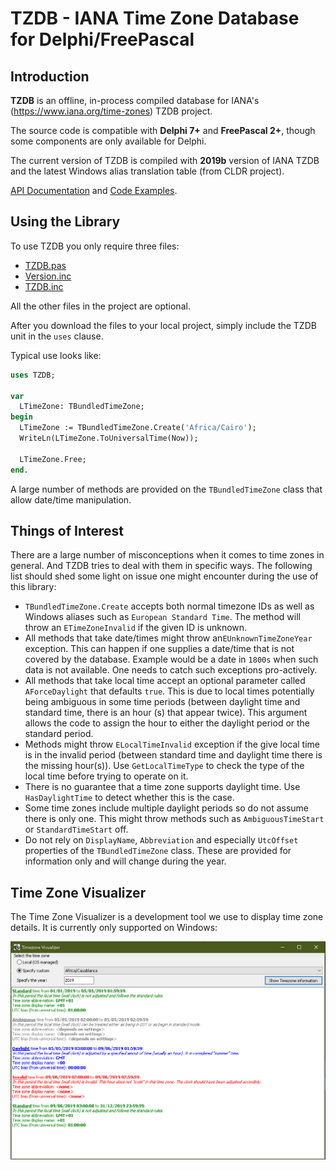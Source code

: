 TZDB - IANA Time Zone Database for Delphi/FreePascal
===========

## Introduction

**TZDB** is an offline, in-process compiled database for  IANA's (https://www.iana.org/time-zones) TZDB project.

The source code is compatible with **Delphi 7+** and **FreePascal 2+**, though some components are only available for Delphi.

The current version of TZDB is compiled with **2019b** version of IANA TZDB and the latest Windows alias translation table (from CLDR project).

[API Documentation](https://github.com/pavkam/tzdb/wiki/API-Documentation) and [Code Examples](https://github.com/pavkam/tzdb/wiki/Code-Examples). 

## Using the Library

To use TZDB you only require three files: 

* [TZDB.pas](https://raw.githubusercontent.com/pavkam/tzdb/master/src/TZDBPK/TZDB.pas)
* [Version.inc](https://raw.githubusercontent.com/pavkam/tzdb/master/src/TZDBPK/Version.inc)
* [TZDB.inc](https://raw.githubusercontent.com/pavkam/tzdb/master/src/TZDBPK/TZDB.inc)

All the other files in the project are optional.

After you download the files to your local project, simply include the TZDB unit in the `uses` clause.

Typical use looks like:

```pascal
uses TZDB;

var
  LTimeZone: TBundledTimeZone;
begin
  LTimeZone := TBundledTimeZone.Create('Africa/Cairo');
  WriteLn(LTimeZone.ToUniversalTime(Now));
  
  LTimeZone.Free;
end.
```

A large number of methods are provided on the `TBundledTimeZone` class that allow date/time manipulation.

## Things of Interest

There are a large number of misconceptions when it comes to time zones in general. And TZDB tries to deal with them in specific ways. The following list should shed some light on issue one might encounter during the use of this library:

* `TBundledTimeZone.Create` accepts both normal timezone IDs as well as Windows aliases such as `European Standard Time`. The method will throw an `ETimeZoneInvalid` if the given ID is unknown.
* All methods that take date/times might throw an`EUnknownTimeZoneYear` exception. This can happen if one supplies a date/time that is not covered by the database. Example would be a date in `1800s` when such data is not available. One needs to catch such exceptions pro-actively.
* All methods that take local time accept an optional parameter called `AForceDaylight` that defaults `true`. This is due to local times potentially being ambiguous in some time periods (between daylight time and standard time, there is an hour (s) that appear twice). This argument allows the code to assign the hour to either the daylight period or the standard period.
* Methods might throw `ELocalTimeInvalid` exception if the give local time is in the invalid period (between standard time and daylight time there is the missing hour(s)). Use `GetLocalTimeType` to check the type of the local time before trying to operate on it.
* There is no guarantee that a time zone supports daylight time. Use `HasDaylightTime` to detect whether this is the case.
* Some time zones include multiple daylight periods so do not assume there is only one. This might throw methods such as `AmbiguousTimeStart` or `StandardTimeStart` off.
* Do not rely on `DisplayName`, `Abbreviation` and especially `UtcOffset` properties of the `TBundledTimeZone` class. These are provided for information only and will change during the year.

## Time Zone Visualizer

The Time Zone Visualizer is a development tool we use to display time zone details. It is currently only supported on Windows:

![Screen shot](media/tz_vis.jpg)
